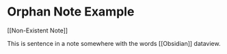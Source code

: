 # Orphan Note Example

[[Non-Existent Note]]

This is sentence in a note somewhere with the words [[Obsidian]] dataview.
